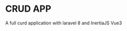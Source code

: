 <!-- <p align="center"><img src="images/IconPrettified.png" width="200"></p> -->

#  CRUD APP

A full curd application with laravel 8 and InertiaJS Vue3

<!-- run the following commands:

    composer install
    
    npm install
    
    php artisan serve
    
    npm run watch

    php artisan db:seed -->
